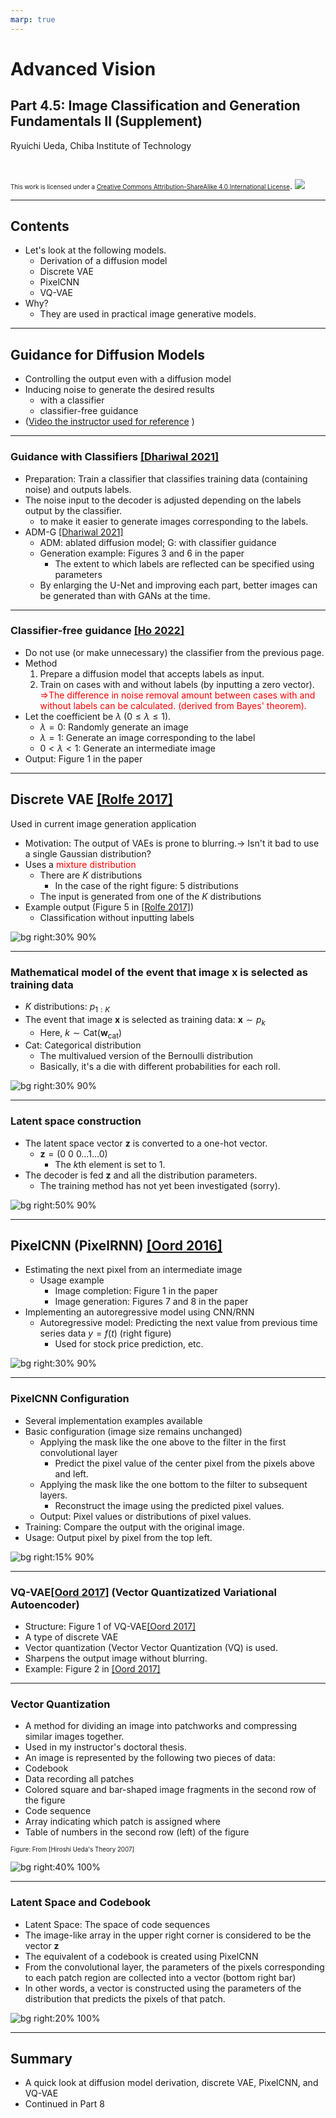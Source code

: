 ```yaml
---
marp: true
---
```


<!-- footer: "Advanced Vision, Part 4.5" -->

# Advanced Vision

## Part 4.5: Image Classification and Generation Fundamentals II (Supplement)

Ryuichi Ueda, Chiba Institute of Technology

<br />

<span style="font-size:70%">This work is licensed under a </span>[<span style="font-size:70%">Creative Commons Attribution-ShareAlike 4.0 International License</span>](https://creativecommons.org/licenses/by-sa/4.0/).
![](https://i.creativecommons.org/l/by-sa/4.0/88x31.png)

---

<!-- paginate: true -->

## Contents

- Let's look at the following models.
    - Derivation of a diffusion model
    - Discrete VAE
    - PixelCNN
    - VQ-VAE
- Why?
    - They are used in practical image generative models.

---

## Guidance for Diffusion Models

- Controlling the output even with a diffusion model
- Inducing noise to generate the desired results
    - with a classifier
    - classifier-free guidance
- ([Video the instructor used for reference](https://www.youtube.com/watch?v=90GlJcpMrm8) )

---

### Guidance with Classifiers [[Dhariwal 2021]](https://arxiv.org/abs/2105.05233)

- Preparation: Train a classifier that classifies training data (containing noise) and outputs labels.
- The noise input to the decoder is adjusted depending on the labels output by the classifier.
    - to make it easier to generate images corresponding to the labels.
- ADM-G [[Dhariwal 2021]](https://arxiv.org/abs/2105.05233)
    - ADM: ablated diffusion model; G: with classifier guidance
    - Generation example: Figures 3 and 6 in the paper
        - The extent to which labels are reflected can be specified using parameters
    - By enlarging the U-Net and improving each part, better images can be generated than with GANs at the time.

---

### Classifier-free guidance [[Ho 2022]](https://arxiv.org/abs/2207.12598)

- Do not use (or make unnecessary) the classifier from the previous page.
- Method
    1. Prepare a diffusion model that accepts labels as input.
    2. Train on cases with and without labels (by inputting a zero vector).
<span style="color:red">$\Rightarrow$The difference in noise removal amount between cases with and without labels can be calculated. (derived from Bayes' theorem).
- Let the coefficient be $\lambda$ ($0 \le \lambda \le 1$).
    - $\lambda = 0$: Randomly generate an image
    - $\lambda = 1$: Generate an image corresponding to the label
    - $0 < \lambda < 1$: Generate an intermediate image
- Output: Figure 1 in the paper

---

## Discrete VAE [[Rolfe 2017]](https://arxiv.org/abs/1609.02200)

Used in current image generation application

- Motivation: The output of VAEs is prone to blurring.$\rightarrow$ Isn't it bad to use a single Gaussian distribution?
- Uses a <span style="color:red">mixture distribution</span>
    - There are $K$ distributions
        - In the case of the right figure: 5 distributions
    - The input is generated from one of the $K$ distributions
- Example output (Figure 5 in [[Rolfe 2017]](https://arxiv.org/abs/1609.02200))
    - Classification without inputting labels

![bg right:30% 90%](./figs/d_vae.svg)

---

### Mathematical model of the event that image $\boldsymbol{x}$ is selected as training data

- $K$ distributions: $p_{1:K}$
- The event that image $\boldsymbol{x}$ is selected as training data: $\boldsymbol{x} \sim p_k$
    - Here, $k \sim \text{Cat}(\textbf{w}_\text{cat})$
- $\text{Cat}$: Categorical distribution
    - The multivalued version of the Bernoulli distribution
    - Basically, it's a die with different probabilities for each roll.

![bg right:30% 90%](./figs/d_vae.svg)

---

### Latent space construction

- The latent space vector $\boldsymbol{z}$ is converted to a one-hot vector.
    - $\boldsymbol{z} = (0 \ 0 \ 0 \dots 1 \dots 0)$
        - The $k$th element is set to 1.
- The decoder is fed $\boldsymbol{z}$ and all the distribution parameters.
    - The training method has not yet been investigated (sorry).

![bg right:50% 90%](./figs/d_vae_latent.svg)

---
## PixelCNN (PixelRNN) [[Oord 2016]](https://arxiv.org/abs/1601.06759)

- Estimating the next pixel from an intermediate image
    - Usage example
        - Image completion: Figure 1 in the paper
        - Image generation: Figures 7 and 8 in the paper
- Implementing an autoregressive model using CNN/RNN
    - Autoregressive model: Predicting the next value from previous time series data
$y=f(t)$ (right figure)
        - Used for stock price prediction, etc.

![bg right:30% 90%](./figs/autoregression.svg)

---
### PixelCNN Configuration

- Several implementation examples available
- Basic configuration (image size remains unchanged)
    - Applying the mask like the one above to the filter in the first convolutional layer
       - Predict the pixel value of the center pixel from the pixels above and left.
    - Applying the mask like the one bottom to the filter to subsequent layers. 
        - Reconstruct the image using the predicted pixel values.
    - Output: Pixel values or distributions of pixel values.
- Training: Compare the output with the original image.
- Usage: Output pixel by pixel from the top left.

![bg right:15% 90%](./figs/pixel_cnn_filters.svg)

---

### VQ-VAE[[Oord 2017]](https://arxiv.org/abs/1711.00937) (Vector Quantizatized Variational Autoencoder)

- Structure: Figure 1 of VQ-VAE[[Oord 2017]](https://arxiv.org/abs/1711.00937)
- A type of discrete VAE
- Vector quantization (Vector Vector Quantization (VQ) is used.
- Sharpens the output image without blurring.
- Example: Figure 2 in [[Oord 2017]](https://arxiv.org/abs/1711.00937)

---

### Vector Quantization

- A method for dividing an image into patchworks and compressing similar images together.
- Used in my instructor's doctoral thesis.
- An image is represented by the following two pieces of data:
- Codebook
- Data recording all patches
- Colored square and bar-shaped image fragments in the second row of the figure
- Code sequence
- Array indicating which patch is assigned where
- Table of numbers in the second row (left) of the figure

<span style="font-size:70%">Figure: From [Hiroshi Ueda's Theory 2007]</span>

![bg right:40% 100%](./figs/vq_map2.svg)

---

### Latent Space and Codebook

- Latent Space: The space of code sequences
- The image-like array in the upper right corner is considered to be the vector $\boldsymbol{z}$
- The equivalent of a codebook is created using PixelCNN
- From the convolutional layer, the parameters of the pixels corresponding to each patch region are collected into a vector (bottom right bar)
- In other words, a vector is constructed using the parameters of the distribution that predicts the pixels of that patch.

![bg right:20% 100%](./figs/vq_latent.svg)

---

## Summary

- A quick look at diffusion model derivation, discrete VAE, PixelCNN, and VQ-VAE
- Continued in Part 8
